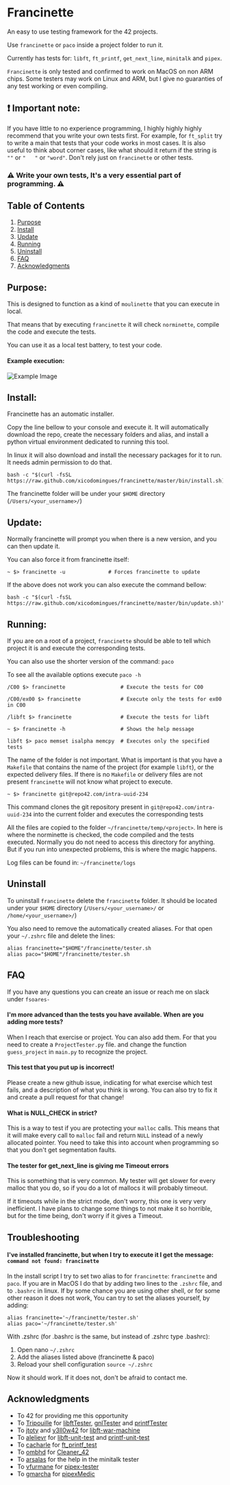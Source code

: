 # Francinette

An easy to use testing framework for the 42 projects.

Use `francinette` or `paco` inside a project folder to run it.

Currently has tests for: `libft`, `ft_printf`, `get_next_line`, `minitalk` and `pipex`.

`Francinette` is only tested and confirmed to work on MacOS on non ARM chips. Some testers may work on
Linux and ARM, but I give no guaranties of any test working or even compiling.

## :exclamation: Important note:

If you have little to no experience programming, I highly highly highly recommend that you write
your own tests first. For example, for `ft_split` try to write a main that tests that your code
works in most cases. It is also useful to think about corner cases, like what should it return
if the string is `""` or `"   "` or `"word"`. Don't rely just on `francinette` or other tests.

### :warning: Write your own tests, It's a very essential part of programming. :warning:

## Table of Contents
1. [Purpose](#purpose)
2. [Install](#install)
3. [Update](#update)
4. [Running](#Running)
5. [Uninstall](#uninstall)
6. [FAQ](#faq)
7. [Acknowledgments](#acknowledgments)


## Purpose:

This is designed to function as a kind of `moulinette` that you can execute in local.

That means that by executing `francinette` it will check `norminette`, compile the
code and execute the tests.

You can use it as a local test battery, to test your code.

#### Example execution:

![Example Image](doc/example.png)


## Install:
Francinette has an automatic installer.

Copy the line bellow to your console and execute it. It will automatically download the repo,
create the necessary folders and alias, and install a python virtual environment dedicated to
running this tool.

In linux it will also download and install the necessary packages for it to run. It needs
admin permission to do that.

```
bash -c "$(curl -fsSL https://raw.github.com/xicodomingues/francinette/master/bin/install.sh)"
```

The francinette folder will be under your `$HOME` directory (`/Users/<your_username>/`)


## Update:
Normally francinette will prompt you when there is a new version, and you can then update it.

You can also force it from francinette itself:

```
~ $> francinette -u              # Forces francinette to update
```

If the above does not work you can also execute the command bellow:

```
bash -c "$(curl -fsSL https://raw.github.com/xicodomingues/francinette/master/bin/update.sh)"
```


## Running:

If you are on a root of a project, `francinette` should be able to tell which project
it is and execute the corresponding tests.

You can also use the shorter version of the command: `paco`

To see all the available options execute `paco -h`

```
/C00 $> francinette                  # Execute the tests for C00

/C00/ex00 $> francinette             # Execute only the tests for ex00 in C00

/libft $> francinette                # Execute the tests for libft

~ $> francinette -h                  # Shows the help message

libft $> paco memset isalpha memcpy  # Executes only the specified tests
```

The name of the folder is not important. What is important is that you have a `Makefile`
that contains the name of the project (for example `libft`), or the expected delivery files. 
If there is no `Makefile` or delivery files are not present `francinette` will not know 
what project to execute.

```
~ $> francinette git@repo42.com/intra-uuid-234
```

This command clones the git repository present in `git@repo42.com/intra-uuid-234` into the
current folder and executes the corresponding tests

All the files are copied to the folder `~/francinette/temp/<project>`. In here is where the
norminette is checked, the code compiled and the tests executed. Normally you do not need to
access this directory for anything. But if you run into unexpected problems, this is where
the magic happens.

Log files can be found in: `~/francinette/logs`


## Uninstall

To uninstall `francinette` delete the `francinette` folder. It should be located under your
`$HOME` directory (`/Users/<your_username>/` or `/home/<your_username>/`)

You also need to remove the automatically created aliases. For that open your `~/.zshrc` 
file and delete the lines:

```
alias francinette="$HOME"/francinette/tester.sh
alias paco="$HOME"/francinette/tester.sh
```

## FAQ

If you have any questions you can create an issue or reach me on slack under `fsoares-`

#### I'm more advanced than the tests you have available. When are you adding more tests?

When I reach that exercise or project. You can also add them. For that you need to create a
`ProjectTester.py` file. and change the function `guess_project` in `main.py` to recognize
the project.

#### This test that you put up is incorrect!

Please create a new github issue, indicating for what exercise which test fails, and a
description of what you think is wrong. You can also try to fix it and create a pull request
for that change!

#### What is NULL_CHECK in strict?

This is a way to test if you are protecting your `malloc` calls. This means that it will make
every call to `malloc` fail and return `NULL` instead of a newly allocated pointer. You need
to take this into account when programming so that you don't get segmentation faults.

#### The tester for get_next_line is giving me Timeout errors

This is something that is very common. My tester will get slower for every malloc that you do, so if
you do a lot of mallocs it will probably timeout.

If it timeouts while in the strict mode, don't worry, this one is very very inefficient. I have
plans to change some things to not make it so horrible, but for the time being, don't worry if
it gives a Timeout.

## Troubleshooting

#### I've installed francinette, but when I try to execute it I get the message: `command not found: francinette`

In the install script I try to set two alias to for `francinette`: `francinette` and `paco`. 
If you are in MacOS I do that by adding two lines to the `.zshrc` file, and to `.bashrc` in 
linux. If by some chance you are using other shell, or for some other reason it does not work, 
You can try to set the aliases yourself, by adding:

```
alias francinette='~/francinette/tester.sh'
alias paco='~/francinette/tester.sh'
```
With .zshrc (for .bashrc is the same, but instead of .zshrc type .bashrc):
1. Open nano ```~/.zshrc```
2. Add the aliases listed above (francinette & paco)
3. Reload your shell configuration ```source ~/.zshrc``` 

Now it should work. If it does not, don't be afraid to contact me.

## Acknowledgments

* To 42 for providing me this opportunity
* To [Tripouille](https://github.com/Tripouille) for [libftTester](https://github.com/Tripouille/libftTester), [gnlTester](https://github.com/Tripouille/gnlTester) and [printfTester](https://github.com/Tripouille/printfTester)
* To [jtoty](https://github.com/jtoty) and [y3ll0w42](https://github.com/y3ll0w42) for [libft-war-machine](https://github.com/y3ll0w42/libft-war-machine)
* To [alelievr](https://github.com/alelievr) for [libft-unit-test](https://github.com/alelievr/libft-unit-test) and [printf-unit-test](https://github.com/alelievr/printf-unit-test)
* To [cacharle](https://github.com/cacharle) for [ft_printf_test](https://github.com/cacharle/ft_printf_test)
* To [ombhd](https://github.com/ombhd) for [Cleaner_42](https://github.com/ombhd/Cleaner_42)
* To [arsalas](https://github.com/arsalas) for the help in the minitalk tester
* To [vfurmane](https://github.com/vfurmane) for [pipex-tester](https://github.com/vfurmane/pipex-tester)
* To [gmarcha](https://github.com/gmarcha) for [pipexMedic](https://github.com/gmarcha/pipexMedic)
